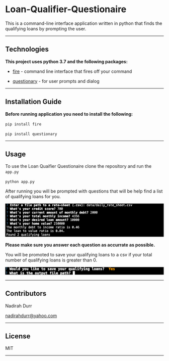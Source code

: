 # Loan-Qualifier-Questionaire

This is a command-line interface application written in python that finds the qualifying loans by prompting the user. 

---

## Technologies

**This project uses python 3.7 and the following packages:**

* [fire](https://pypi.org/project/fire/)  - command line interface that fires off your command

* [questionary](https://pypi.org/project/questionary/) - for user prompts and dialog

---

## Installation Guide 

**Before running application you need to install the following:**

`pip install fire`

`pip install questionary`

---

## Usage

To use the Loan Quaifier Questionaire clone the repository and run the `app.py` 

`python app.py`

After running you will be prompted with questions that will be help find a list of qualifying loans for you. 

![Loan Questions](images/loan-questions.png)

**Please make sure you answer each question as accurrate as possible.** 

You will be promoted to save your qualifying loans to a csv if your total number of qualifying loans is greater than 0. 

![Save Loans](images/save-loans.png)

---

## Contributors

Nadirah Durr

nadirahdurr@yahoo.com

---

## License

MIT

---


